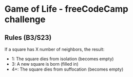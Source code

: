 # Game of Life - freeCodeCamp challenge

## Rules (B3/S23)

If a square has X number of neighbors, the result:

- 1: The square dies from isolation (becomes empty)
- 3: A new square is born (filled in)
- 4+: The square dies from suffocation (becomes empty)